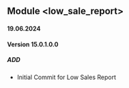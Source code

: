 ## Module <low_sale_report>

#### 19.06.2024
#### Version 15.0.1.0.0
##### ADD
- Initial Commit for Low Sales Report
